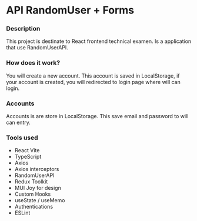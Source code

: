 # API RandomUser + Forms

### Description

This project is destinate to React frontend technical examen. Is a application that use RandomUserAPI.

### How does it work?

You will create a new account. This account is saved in LocalStorage, if your account is created, you will redirected to login page where will can login.

### Accounts

Accounts is are store in LocalStorage. This save email and password to will can entry.

### Tools used

* React Vite 
* TypeScript
* Axios
* Axios interceptors
* RandomUserAPI
* Redux Toolkit
* MUI Joy for design
* Custom Hooks
* useState / useMemo
* Authentications
* ESLint
